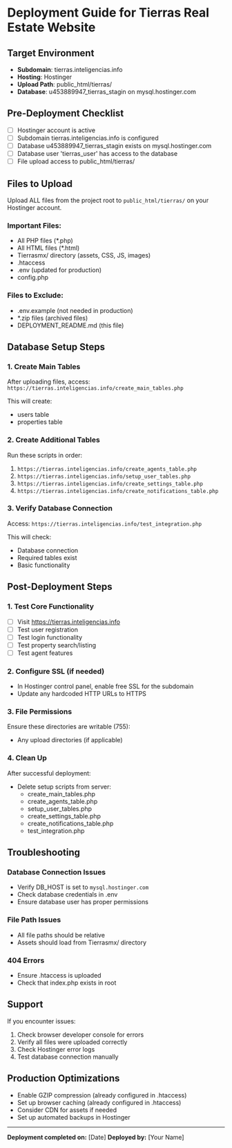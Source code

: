 # Deployment Guide for Tierras Real Estate Website

## Target Environment

- **Subdomain**: tierras.inteligencias.info
- **Hosting**: Hostinger
- **Upload Path**: public_html/tierras/
- **Database**: u453889947_tierras_stagin on mysql.hostinger.com

## Pre-Deployment Checklist

- [ ] Hostinger account is active
- [ ] Subdomain tierras.inteligencias.info is configured
- [ ] Database u453889947_tierras_stagin exists on mysql.hostinger.com
- [ ] Database user 'tierras_user' has access to the database
- [ ] File upload access to public_html/tierras/

## Files to Upload

Upload ALL files from the project root to `public_html/tierras/` on your Hostinger account.

### Important Files:

- All PHP files (\*.php)
- All HTML files (\*.html)
- Tierrasmx/ directory (assets, CSS, JS, images)
- .htaccess
- .env (updated for production)
- config.php

### Files to Exclude:

- .env.example (not needed in production)
- \*.zip files (archived files)
- DEPLOYMENT_README.md (this file)

## Database Setup Steps

### 1. Create Main Tables

After uploading files, access: `https://tierras.inteligencias.info/create_main_tables.php`

This will create:

- users table
- properties table

### 2. Create Additional Tables

Run these scripts in order:

1. `https://tierras.inteligencias.info/create_agents_table.php`
2. `https://tierras.inteligencias.info/setup_user_tables.php`
3. `https://tierras.inteligencias.info/create_settings_table.php`
4. `https://tierras.inteligencias.info/create_notifications_table.php`

### 3. Verify Database Connection

Access: `https://tierras.inteligencias.info/test_integration.php`

This will check:

- Database connection
- Required tables exist
- Basic functionality

## Post-Deployment Steps

### 1. Test Core Functionality

- [ ] Visit https://tierras.inteligencias.info
- [ ] Test user registration
- [ ] Test login functionality
- [ ] Test property search/listing
- [ ] Test agent features

### 2. Configure SSL (if needed)

- In Hostinger control panel, enable free SSL for the subdomain
- Update any hardcoded HTTP URLs to HTTPS

### 3. File Permissions

Ensure these directories are writable (755):

- Any upload directories (if applicable)

### 4. Clean Up

After successful deployment:

- Delete setup scripts from server:
  - create_main_tables.php
  - create_agents_table.php
  - setup_user_tables.php
  - create_settings_table.php
  - create_notifications_table.php
  - test_integration.php

## Troubleshooting

### Database Connection Issues

- Verify DB_HOST is set to `mysql.hostinger.com`
- Check database credentials in .env
- Ensure database user has proper permissions

### File Path Issues

- All file paths should be relative
- Assets should load from Tierrasmx/ directory

### 404 Errors

- Ensure .htaccess is uploaded
- Check that index.php exists in root

## Support

If you encounter issues:

1. Check browser developer console for errors
2. Verify all files were uploaded correctly
3. Check Hostinger error logs
4. Test database connection manually

## Production Optimizations

- Enable GZIP compression (already configured in .htaccess)
- Set up browser caching (already configured in .htaccess)
- Consider CDN for assets if needed
- Set up automated backups in Hostinger

---

**Deployment completed on:** [Date]
**Deployed by:** [Your Name]
